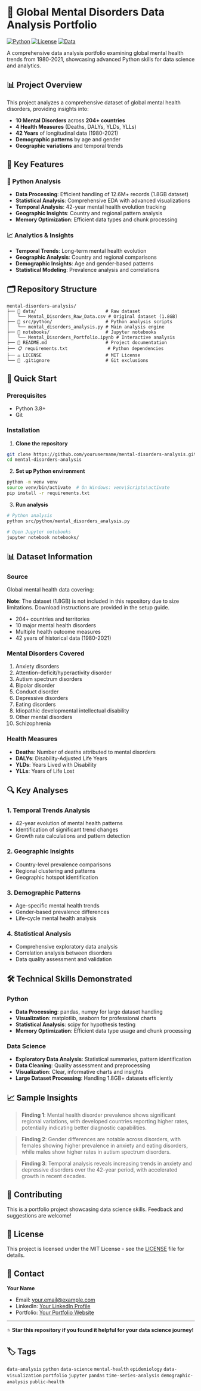 # 🧠 Global Mental Disorders Data Analysis Portfolio

[![Python](https://img.shields.io/badge/Python-3.8+-blue.svg)](https://www.python.org/downloads/)
[![License](https://img.shields.io/badge/License-MIT-green.svg)](LICENSE)
[![Data](https://img.shields.io/badge/Data-1.8GB-red.svg)](#dataset)

A comprehensive data analysis portfolio examining global mental health trends from 1980-2021, showcasing advanced Python skills for data science and analytics.

## 📊 Project Overview

This project analyzes a comprehensive dataset of global mental health disorders, providing insights into:

- **10 Mental Disorders** across **204+ countries**
- **4 Health Measures** (Deaths, DALYs, YLDs, YLLs)
- **42 Years** of longitudinal data (1980-2021)
- **Demographic patterns** by age and gender
- **Geographic variations** and temporal trends

## 🎯 Key Features

### 🐍 Python Analysis
- **Data Processing**: Efficient handling of 12.6M+ records (1.8GB dataset)
- **Statistical Analysis**: Comprehensive EDA with advanced visualizations
- **Temporal Analysis**: 42-year mental health evolution tracking
- **Geographic Insights**: Country and regional pattern analysis
- **Memory Optimization**: Efficient data types and chunk processing

### 📈 Analytics & Insights
- **Temporal Trends**: Long-term mental health evolution
- **Geographic Analysis**: Country and regional comparisons
- **Demographic Insights**: Age and gender-based patterns
- **Statistical Modeling**: Prevalence analysis and correlations

## 🗂️ Repository Structure

```
mental-disorders-analysis/
├── 📁 data/                          # Raw dataset
│   └── Mental_Disorders_Raw_Data.csv # Original dataset (1.8GB)
├── 📁 src/python/                    # Python analysis scripts
│   └── mental_disorders_analysis.py # Main analysis engine
├── 📁 notebooks/                     # Jupyter notebooks
│   └── Mental_Disorders_Portfolio.ipynb # Interactive analysis
├── 📝 README.md                      # Project documentation
├── 📋 requirements.txt               # Python dependencies
├── ⚖️ LICENSE                        # MIT License
└── 🚫 .gitignore                     # Git exclusions
```

## 🚀 Quick Start

### Prerequisites
- Python 3.8+
- Git

### Installation

1. **Clone the repository**
```bash
git clone https://github.com/yourusername/mental-disorders-analysis.git
cd mental-disorders-analysis
```

2. **Set up Python environment**
```bash
python -m venv venv
source venv/bin/activate  # On Windows: venv\Scripts\activate
pip install -r requirements.txt
```

3. **Run analysis**
```bash
# Python analysis
python src/python/mental_disorders_analysis.py

# Open Jupyter notebooks
jupyter notebook notebooks/
```

## 📊 Dataset Information

### Source
Global mental health data covering:

**Note**: The dataset (1.8GB) is not included in this repository due to size limitations. Download instructions are provided in the setup guide.
- 204+ countries and territories
- 10 major mental health disorders
- Multiple health outcome measures
- 42 years of historical data (1980-2021)

### Mental Disorders Covered
1. Anxiety disorders
2. Attention-deficit/hyperactivity disorder
3. Autism spectrum disorders
4. Bipolar disorder
5. Conduct disorder
6. Depressive disorders
7. Eating disorders
8. Idiopathic developmental intellectual disability
9. Other mental disorders
10. Schizophrenia

### Health Measures
- **Deaths**: Number of deaths attributed to mental disorders
- **DALYs**: Disability-Adjusted Life Years
- **YLDs**: Years Lived with Disability
- **YLLs**: Years of Life Lost

## 🔍 Key Analyses

### 1. Temporal Trends Analysis
- 42-year evolution of mental health patterns
- Identification of significant trend changes
- Growth rate calculations and pattern detection

### 2. Geographic Insights
- Country-level prevalence comparisons
- Regional clustering and patterns
- Geographic hotspot identification

### 3. Demographic Patterns
- Age-specific mental health trends
- Gender-based prevalence differences
- Life-cycle mental health analysis

### 4. Statistical Analysis
- Comprehensive exploratory data analysis
- Correlation analysis between disorders
- Data quality assessment and validation

## 🛠️ Technical Skills Demonstrated

### Python
- **Data Processing**: pandas, numpy for large dataset handling
- **Visualization**: matplotlib, seaborn for professional charts
- **Statistical Analysis**: scipy for hypothesis testing
- **Memory Optimization**: Efficient data type usage and chunk processing

### Data Science
- **Exploratory Data Analysis**: Statistical summaries, pattern identification
- **Data Cleaning**: Quality assessment and preprocessing
- **Visualization**: Clear, informative charts and insights
- **Large Dataset Processing**: Handling 1.8GB+ datasets efficiently

## 📈 Sample Insights

> **Finding 1**: Mental health disorder prevalence shows significant regional variations, with developed countries reporting higher rates, potentially indicating better diagnostic capabilities.

> **Finding 2**: Gender differences are notable across disorders, with females showing higher prevalence in anxiety and eating disorders, while males show higher rates in autism spectrum disorders.

> **Finding 3**: Temporal analysis reveals increasing trends in anxiety and depressive disorders over the 42-year period, with accelerated growth in recent decades.

## 🤝 Contributing

This is a portfolio project showcasing data science skills. Feedback and suggestions are welcome!

## 📝 License

This project is licensed under the MIT License - see the [LICENSE](LICENSE) file for details.

## 📧 Contact

**Your Name**
- Email: your.email@example.com
- LinkedIn: [Your LinkedIn Profile](https://linkedin.com/in/yourprofile)
- Portfolio: [Your Portfolio Website](https://yourportfolio.com)

---

⭐ **Star this repository if you found it helpful for your data science journey!**

## 🏷️ Tags

`data-analysis` `python` `data-science` `mental-health` `epidemiology` `data-visualization` `portfolio` `jupyter` `pandas` `time-series-analysis` `demographic-analysis` `public-health`